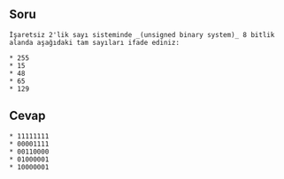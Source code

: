 ## Soru 
```
İşaretsiz 2'lik sayı sisteminde _(unsigned binary system)_ 8 bitlik alanda aşağıdaki tam sayıları ifade ediniz:

* 255
* 15
* 48
* 65
* 129
```

## Cevap
```
* 11111111
* 00001111
* 00110000
* 01000001
* 10000001
```
